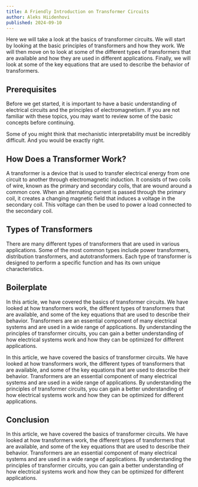 ```yaml
---
title: A Friendly Introduction on Transformer Circuits
author: Aleks Hiidenhovi
published: 2024-09-10
---
```


Here we will take a look at the basics of transformer circuits. We will start by looking at the basic principles of transformers and how they work. We will then move on to look at some of the different types of transformers that are available and how they are used in different applications. Finally, we will look at some of the key equations that are used to describe the behavior of transformers.

## Prerequisites
Before we get started, it is important to have a basic understanding of electrical circuits and the principles of electromagnetism. If you are not familiar with these topics, you may want to review some of the basic concepts before continuing.

Some of you might think that mechanistic interpretability must be incredibly difficult. And you would be exactly right.

## How Does a Transformer Work?
A transformer is a device that is used to transfer electrical energy from one circuit to another through electromagnetic induction. It consists of two coils of wire, known as the primary and secondary coils, that are wound around a common core. When an alternating current is passed through the primary coil, it creates a changing magnetic field that induces a voltage in the secondary coil. This voltage can then be used to power a load connected to the secondary coil.

## Types of Transformers
There are many different types of transformers that are used in various applications. Some of the most common types include power transformers, distribution transformers, and autotransformers. Each type of transformer is designed to perform a specific function and has its own unique characteristics.

## Boilerplate
In this article, we have covered the basics of transformer circuits. We have looked at how transformers work, the different types of transformers that are available, and some of the key equations that are used to describe their behavior. Transformers are an essential component of many electrical systems and are used in a wide range of applications. By understanding the principles of transformer circuits, you can gain a better understanding of how electrical systems work and how they can be optimized for different applications.

In this article, we have covered the basics of transformer circuits. We have looked at how transformers work, the different types of transformers that are available, and some of the key equations that are used to describe their behavior. Transformers are an essential component of many electrical systems and are used in a wide range of applications. By understanding the principles of transformer circuits, you can gain a better understanding of how electrical systems work and how they can be optimized for different applications.

## Conclusion
In this article, we have covered the basics of transformer circuits. We have looked at how transformers work, the different types of transformers that are available, and some of the key equations that are used to describe their behavior. Transformers are an essential component of many electrical systems and are used in a wide range of applications. By understanding the principles of transformer circuits, you can gain a better understanding of how electrical systems work and how they can be optimized for different applications.


